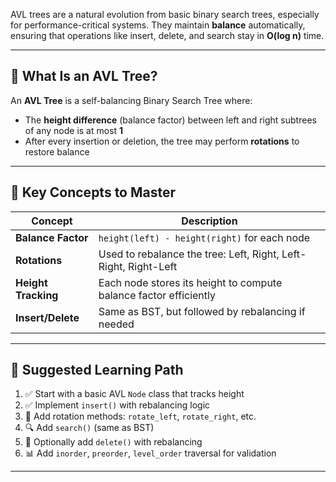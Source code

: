 AVL trees are a natural evolution from basic binary search trees, especially for performance-critical systems. They maintain **balance** automatically, ensuring that operations like insert, delete, and search stay in **O(log n)** time.

---

## 🌳 What Is an AVL Tree?

An **AVL Tree** is a self-balancing Binary Search Tree where:
- The **height difference** (balance factor) between left and right subtrees of any node is at most **1**
- After every insertion or deletion, the tree may perform **rotations** to restore balance

---

## 🔁 Key Concepts to Master

| Concept             | Description |
|---------------------|-------------|
| **Balance Factor**  | `height(left) - height(right)` for each node |
| **Rotations**       | Used to rebalance the tree: Left, Right, Left-Right, Right-Left |
| **Height Tracking** | Each node stores its height to compute balance factor efficiently |
| **Insert/Delete**   | Same as BST, but followed by rebalancing if needed |

---

## 🧱 Suggested Learning Path

1. ✅ Start with a basic AVL `Node` class that tracks height
2. ✅ Implement `insert()` with rebalancing logic
3. 🔁 Add rotation methods: `rotate_left`, `rotate_right`, etc.
4. 🔍 Add `search()` (same as BST)
5. 🧹 Optionally add `delete()` with rebalancing
6. 📊 Add `inorder`, `preorder`, `level_order` traversal for validation

---
